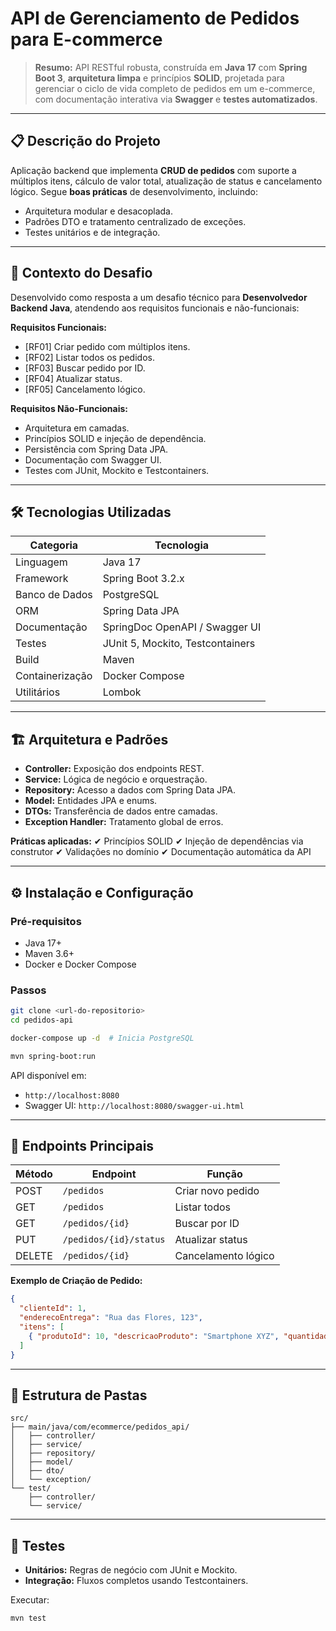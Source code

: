 # **API de Gerenciamento de Pedidos para E-commerce**

> **Resumo:** API RESTful robusta, construída em **Java 17** com **Spring Boot 3**, **arquitetura limpa** e princípios **SOLID**, projetada para gerenciar o ciclo de vida completo de pedidos em um e-commerce, com documentação interativa via **Swagger** e **testes automatizados**.

---

## 📋 **Descrição do Projeto**

Aplicação backend que implementa **CRUD de pedidos** com suporte a múltiplos itens, cálculo de valor total, atualização de status e cancelamento lógico.
Segue **boas práticas** de desenvolvimento, incluindo:

* Arquitetura modular e desacoplada.
* Padrões DTO e tratamento centralizado de exceções.
* Testes unitários e de integração.

---

## 🎯 **Contexto do Desafio**

Desenvolvido como resposta a um desafio técnico para **Desenvolvedor Backend Java**, atendendo aos requisitos funcionais e não-funcionais:

**Requisitos Funcionais:**

* \[RF01] Criar pedido com múltiplos itens.
* \[RF02] Listar todos os pedidos.
* \[RF03] Buscar pedido por ID.
* \[RF04] Atualizar status.
* \[RF05] Cancelamento lógico.

**Requisitos Não-Funcionais:**

* Arquitetura em camadas.
* Princípios SOLID e injeção de dependência.
* Persistência com Spring Data JPA.
* Documentação com Swagger UI.
* Testes com JUnit, Mockito e Testcontainers.

---

## 🛠 **Tecnologias Utilizadas**

| Categoria       | Tecnologia                       |
| --------------- | -------------------------------- |
| Linguagem       | Java 17                          |
| Framework       | Spring Boot 3.2.x                |
| Banco de Dados  | PostgreSQL                       |
| ORM             | Spring Data JPA                  |
| Documentação    | SpringDoc OpenAPI / Swagger UI   |
| Testes          | JUnit 5, Mockito, Testcontainers |
| Build           | Maven                            |
| Containerização | Docker Compose                   |
| Utilitários     | Lombok                           |

---

## 🏗 **Arquitetura e Padrões**

* **Controller:** Exposição dos endpoints REST.
* **Service:** Lógica de negócio e orquestração.
* **Repository:** Acesso a dados com Spring Data JPA.
* **Model:** Entidades JPA e enums.
* **DTOs:** Transferência de dados entre camadas.
* **Exception Handler:** Tratamento global de erros.

**Práticas aplicadas:**
✔ Princípios SOLID
✔ Injeção de dependências via construtor
✔ Validações no domínio
✔ Documentação automática da API

---

## ⚙ **Instalação e Configuração**

### Pré-requisitos

* Java 17+
* Maven 3.6+
* Docker e Docker Compose

### Passos

```bash
git clone <url-do-repositorio>
cd pedidos-api
```

```bash
docker-compose up -d  # Inicia PostgreSQL
```

```bash
mvn spring-boot:run
```

API disponível em:

* `http://localhost:8080`
* Swagger UI: `http://localhost:8080/swagger-ui.html`

---

## 📡 **Endpoints Principais**

| Método | Endpoint               | Função              |
| ------ | ---------------------- | ------------------- |
| POST   | `/pedidos`             | Criar novo pedido   |
| GET    | `/pedidos`             | Listar todos        |
| GET    | `/pedidos/{id}`        | Buscar por ID       |
| PUT    | `/pedidos/{id}/status` | Atualizar status    |
| DELETE | `/pedidos/{id}`        | Cancelamento lógico |

**Exemplo de Criação de Pedido:**

```json
{
  "clienteId": 1,
  "enderecoEntrega": "Rua das Flores, 123",
  "itens": [
    { "produtoId": 10, "descricaoProduto": "Smartphone XYZ", "quantidade": 2, "precoUnitario": 999.99 }
  ]
}
```

---

## 📁 **Estrutura de Pastas**

```
src/
├── main/java/com/ecommerce/pedidos_api/
│   ├── controller/
│   ├── service/
│   ├── repository/
│   ├── model/
│   ├── dto/
│   └── exception/
└── test/
    ├── controller/
    └── service/
```

---

## 🧪 **Testes**

* **Unitários:** Regras de negócio com JUnit e Mockito.
* **Integração:** Fluxos completos usando Testcontainers.

Executar:

```bash
mvn test
```
